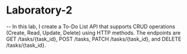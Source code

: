 # Laboratory-2 

-- In this lab, I create a To-Do List API that supports CRUD operations (Create, Read, Update, Delete) using HTTP methods. The endpoints are GET /tasks/{task_id}, POST /tasks, PATCH /tasks/{task_id}, and DELETE /tasks/{task_id}.
